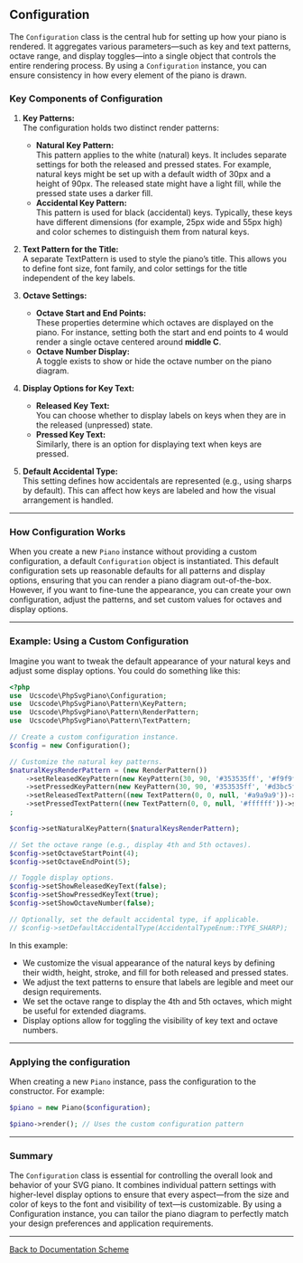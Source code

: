 ## Configuration

The `Configuration` class is the central hub for setting up how your piano is rendered. It aggregates various parameters—such as key and text patterns, octave range, and display toggles—into a single object that controls the entire rendering process. By using a `Configuration` instance, you can ensure consistency in how every element of the piano is drawn.

### Key Components of Configuration

1. **Key Patterns:**  
   The configuration holds two distinct render patterns:
   - **Natural Key Pattern:**  
     This pattern applies to the white (natural) keys. It includes separate settings for both the released and pressed states. For example, natural keys might be set up with a default width of 30px and a height of 90px. The released state might have a light fill, while the pressed state uses a darker fill.
   - **Accidental Key Pattern:**  
     This pattern is used for black (accidental) keys. Typically, these keys have different dimensions (for example, 25px wide and 55px high) and color schemes to distinguish them from natural keys.

2. **Text Pattern for the Title:**  
   A separate TextPattern is used to style the piano’s title. This allows you to define font size, font family, and color settings for the title independent of the key labels.

3. **Octave Settings:**  
   - **Octave Start and End Points:**  
     These properties determine which octaves are displayed on the piano. For instance, setting both the start and end points to 4 would render a single octave centered around **middle C**.
   - **Octave Number Display:**  
     A toggle exists to show or hide the octave number on the piano diagram.

4. **Display Options for Key Text:**  
   - **Released Key Text:**  
     You can choose whether to display labels on keys when they are in the released (unpressed) state.
   - **Pressed Key Text:**  
     Similarly, there is an option for displaying text when keys are pressed.

5. **Default Accidental Type:**  
   This setting defines how accidentals are represented (e.g., using sharps by default). This can affect how keys are labeled and how the visual arrangement is handled.

---

### How Configuration Works

When you create a new `Piano` instance without providing a custom configuration, a default `Configuration` object is instantiated. This default configuration sets up reasonable defaults for all patterns and display options, ensuring that you can render a piano diagram out-of-the-box. However, if you want to fine-tune the appearance, you can create your own configuration, adjust the patterns, and set custom values for octaves and display options.

---

### Example: Using a Custom Configuration

Imagine you want to tweak the default appearance of your natural keys and adjust some display options. You could do something like this:

```php
<?php
use  Ucscode\PhpSvgPiano\Configuration;
use  Ucscode\PhpSvgPiano\Pattern\KeyPattern;
use  Ucscode\PhpSvgPiano\Pattern\RenderPattern;
use  Ucscode\PhpSvgPiano\Pattern\TextPattern;

// Create a custom configuration instance.
$config = new Configuration();

// Customize the natural key patterns.
$naturalKeysRenderPattern = (new RenderPattern())
    ->setReleasedKeyPattern(new KeyPattern(30, 90, '#353535ff', '#f9f9f9ff'))
    ->setPressedKeyPattern(new KeyPattern(30, 90, '#353535ff', '#d3bc5fff'))
    ->setReleasedTextPattern((new TextPattern(0, 0, null, '#a9a9a9'))->setFontSize(14))
    ->setPressedTextPattern((new TextPattern(0, 0, null, '#ffffff'))->setFontFamily('monospace'))
;

$config->setNaturalKeyPattern($naturalKeysRenderPattern);

// Set the octave range (e.g., display 4th and 5th octaves).
$config->setOctaveStartPoint(4);
$config->setOctaveEndPoint(5);

// Toggle display options.
$config->setShowReleasedKeyText(false);
$config->setShowPressedKeyText(true);
$config->setShowOctaveNumber(false);

// Optionally, set the default accidental type, if applicable.
// $config->setDefaultAccidentalType(AccidentalTypeEnum::TYPE_SHARP);
```

In this example:

- We customize the visual appearance of the natural keys by defining their width, height, stroke, and fill for both released and pressed states.
- We adjust the text patterns to ensure that labels are legible and meet our design requirements.
- We set the octave range to display the 4th and 5th octaves, which might be useful for extended diagrams.
- Display options allow for toggling the visibility of key text and octave numbers.

---

### Applying the configuration

When creating a new `Piano` instance, pass the configuration to the constructor. For example:

```php
$piano = new Piano($configuration);

$piano->render(); // Uses the custom configuration pattern
```

---

### Summary

The `Configuration` class is essential for controlling the overall look and behavior of your SVG piano. It combines individual pattern settings with higher-level display options to ensure that every aspect—from the size and color of keys to the font and visibility of text—is customizable. By using a Configuration instance, you can tailor the piano diagram to perfectly match your design preferences and application requirements.

---

[Back to Documentation Scheme](./index.md)

